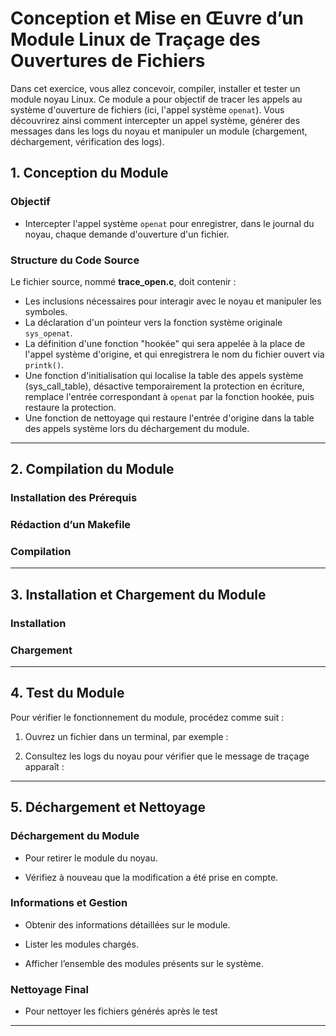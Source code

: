 
# Conception et Mise en Œuvre d’un Module Linux de Traçage des Ouvertures de Fichiers

Dans cet exercice, vous allez concevoir, compiler, installer et tester un module noyau Linux. Ce module a pour objectif de tracer les appels au système d'ouverture de fichiers (ici, l'appel système `openat`). Vous découvrirez ainsi comment intercepter un appel système, générer des messages dans les logs du noyau et manipuler un module (chargement, déchargement, vérification des logs).

## 1. Conception du Module

### Objectif
- Intercepter l'appel système `openat` pour enregistrer, dans le journal du noyau, chaque demande d'ouverture d'un fichier.

### Structure du Code Source

Le fichier source, nommé **trace_open.c**, doit contenir :

- Les inclusions nécessaires pour interagir avec le noyau et manipuler les symboles.
- La déclaration d'un pointeur vers la fonction système originale `sys_openat`.
- La définition d'une fonction "hookée" qui sera appelée à la place de l'appel système d'origine, et qui enregistrera le nom du fichier ouvert via `printk()`.
- Une fonction d'initialisation qui localise la table des appels système (sys_call_table), désactive temporairement la protection en écriture, remplace l'entrée correspondant à `openat` par la fonction hookée, puis restaure la protection.
- Une fonction de nettoyage qui restaure l'entrée d'origine dans la table des appels système lors du déchargement du module.


---

## 2. Compilation du Module

### Installation des Prérequis

### Rédaction d’un Makefile

### Compilation


---

## 3. Installation et Chargement du Module

### Installation
### Chargement

---

## 4. Test du Module

Pour vérifier le fonctionnement du module, procédez comme suit :

1. Ouvrez un fichier dans un terminal, par exemple :

2. Consultez les logs du noyau pour vérifier que le message de traçage apparaît :


---

## 5. Déchargement et Nettoyage

### Déchargement du Module
- Pour retirer le module du noyau.

- Vérifiez à nouveau que la modification a été prise en compte.


### Informations et Gestion
- Obtenir des informations détaillées sur le module.

- Lister les modules chargés.

- Afficher l’ensemble des modules présents sur le système.


### Nettoyage Final
- Pour nettoyer les fichiers générés après le test 

---

